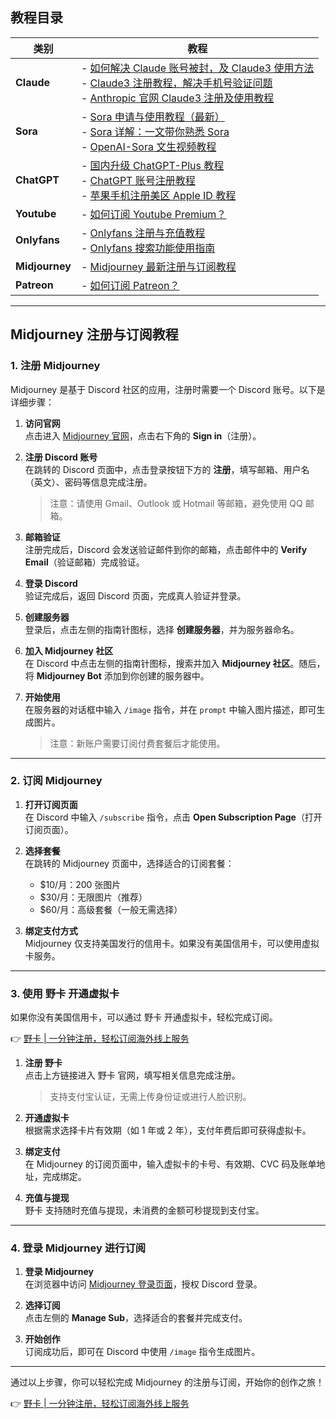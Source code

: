 ## 教程目录

| 类别       | 教程                                                                 |
|------------|----------------------------------------------------------------------|
| **Claude** | - [如何解决 Claude 账号被封，及 Claude3 使用方法](https://anyubenyu.com/settle-claude3-banned.html) <br> - [Claude3 注册教程，解决手机号验证问题](https://anyubenyu.com/how-to-register-claude3.html) <br> - [Anthropic 官网 Claude3 注册及使用教程](https://anyubenyu.com/Anthropic-register-claude3.html) |
| **Sora**   | - [Sora 申请与使用教程（最新）](https://anyubenyu.com/only-way-to-use-sora.html) <br> - [Sora 详解：一文带你熟悉 Sora](https://anyubenyu.com/sora-wiki.html) <br> - [OpenAI-Sora 文生视频教程](https://anyubenyu.com/use-sora-guide.html) |
| **ChatGPT**| - [国内升级 ChatGPT-Plus 教程](https://anyubenyu.com/chatgpt-update-guide.html) <br> - [ChatGPT 账号注册教程](https://anyubenyu.com/chatgpt-register-guide.html) <br> - [苹果手机注册美区 Apple ID 教程](https://anyubenyu.com/appleid-register-guide.html) |
| **Youtube**| - [如何订阅 Youtube Premium？](https://anyubenyu.com/sub-youtube-guide.html) |
| **Onlyfans**| - [Onlyfans 注册与充值教程](https://anyubenyu.com/onlyfans-sub.html) <br> - [Onlyfans 搜索功能使用指南](https://anyubenyu.com/onlyfans-how-search.html) |
| **Midjourney**| - [Midjourney 最新注册与订阅教程](https://anyubenyu.com/midjourney-register-guide.html) |
| **Patreon**| - [如何订阅 Patreon？](https://anyubenyu.com/sub-patreon-guide.html) |

---

## Midjourney 注册与订阅教程

### 1. 注册 Midjourney

Midjourney 是基于 Discord 社区的应用，注册时需要一个 Discord 账号。以下是详细步骤：

1. **访问官网**  
   点击进入 [Midjourney 官网](https://www.midjourney.com/home/?callbackUrl=/app/)，点击右下角的 **Sign in**（注册）。

2. **注册 Discord 账号**  
   在跳转的 Discord 页面中，点击登录按钮下方的 **注册**，填写邮箱、用户名（英文）、密码等信息完成注册。  
   > 注意：请使用 Gmail、Outlook 或 Hotmail 等邮箱，避免使用 QQ 邮箱。

3. **邮箱验证**  
   注册完成后，Discord 会发送验证邮件到你的邮箱，点击邮件中的 **Verify Email**（验证邮箱）完成验证。

4. **登录 Discord**  
   验证完成后，返回 Discord 页面，完成真人验证并登录。

5. **创建服务器**  
   登录后，点击左侧的指南针图标，选择 **创建服务器**，并为服务器命名。

6. **加入 Midjourney 社区**  
   在 Discord 中点击左侧的指南针图标，搜索并加入 **Midjourney 社区**。随后，将 **Midjourney Bot** 添加到你创建的服务器中。

7. **开始使用**  
   在服务器的对话框中输入 `/image` 指令，并在 `prompt` 中输入图片描述，即可生成图片。  
   > 注意：新账户需要订阅付费套餐后才能使用。

---

### 2. 订阅 Midjourney

1. **打开订阅页面**  
   在 Discord 中输入 `/subscribe` 指令，点击 **Open Subscription Page**（打开订阅页面）。

2. **选择套餐**  
   在跳转的 Midjourney 页面中，选择适合的订阅套餐：  
   - $10/月：200 张图片  
   - $30/月：无限图片（推荐）  
   - $60/月：高级套餐（一般无需选择）

3. **绑定支付方式**  
   Midjourney 仅支持美国发行的信用卡。如果没有美国信用卡，可以使用虚拟卡服务。

---

### 3. 使用 野卡 开通虚拟卡

如果你没有美国信用卡，可以通过 野卡 开通虚拟卡，轻松完成订阅。

👉 [野卡 | 一分钟注册，轻松订阅海外线上服务](https://bit.ly/bewildcard)

1. **注册 野卡**  
   点击上方链接进入 野卡 官网，填写相关信息完成注册。  
   > 支持支付宝认证，无需上传身份证或进行人脸识别。

2. **开通虚拟卡**  
   根据需求选择卡片有效期（如 1 年或 2 年），支付年费后即可获得虚拟卡。

3. **绑定支付**  
   在 Midjourney 的订阅页面中，输入虚拟卡的卡号、有效期、CVC 码及账单地址，完成绑定。

4. **充值与提现**  
   野卡 支持随时充值与提现，未消费的金额可秒提现到支付宝。

---

### 4. 登录 Midjourney 进行订阅

1. **登录 Midjourney**  
   在浏览器中访问 [Midjourney 登录页面](https://www.midjourney.com/login/)，授权 Discord 登录。

2. **选择订阅**  
   点击左侧的 **Manage Sub**，选择适合的套餐并完成支付。

3. **开始创作**  
   订阅成功后，即可在 Discord 中使用 `/image` 指令生成图片。

---

通过以上步骤，你可以轻松完成 Midjourney 的注册与订阅，开始你的创作之旅！

👉 [野卡 | 一分钟注册，轻松订阅海外线上服务](https://bit.ly/bewildcard)